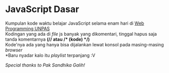 # JavaScript Dasar

Kumpulan kode waktu belajar JavaScript selama enam hari di <a href="https://www.youtube.com/watch?v=JtESnohPUIw&list=PLFIM0718LjIWXagluzROrA-iBY9eeUt4w&index=44">Web Programming UNPAS</a>
<br>Kodingan yang ada di <i>file</i> js banyak yang dikomentari, tinggal hapus saja tanda komentarnya <b>(// atau /* (kode) */)</b>
<br>Kode'nya ada yang hanya bisa dijalankan lewat konsol pada masing-masing <i>browser</i><br>
*Baru nyadar kalo itu <i>playlist</i> terpanjang :V<br>

<i>Special thanks to Pak Sandhika Galih!</i>
